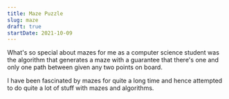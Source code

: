 ```yaml
---
title: Maze Puzzle
slug: maze
draft: true
startDate: 2021-10-09
---
```


What's so special about mazes for me as a computer science student was the algorithm that generates a
maze with a guarantee that there's one and only one path between given any two points on board.

I have been fascinated by mazes for quite a long time and hence attempted to do quite a lot of stuff with mazes
and algorithms.
